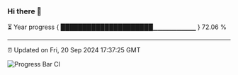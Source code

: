 ### Hi there 👋

⏳ Year progress { █████████████████████▁▁▁▁▁▁▁▁▁ } 72.06 %

---

⏰ Updated on Fri, 20 Sep 2024 17:37:25 GMT

![Progress Bar CI](https://github.com/IshwaranRudhara/GIT-ACTION/workflows/Progress%20Bar%20CI/badge.svg)
